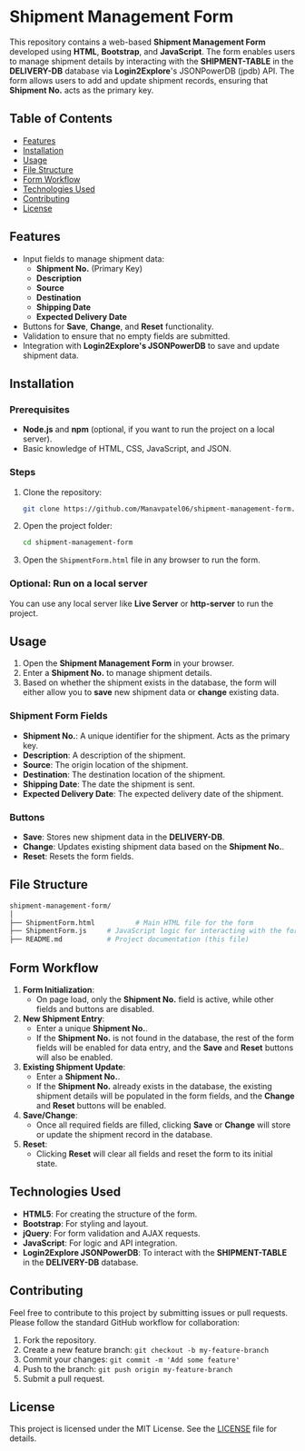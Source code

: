 
# Shipment Management Form

This repository contains a web-based **Shipment Management Form** developed using **HTML**, **Bootstrap**, and **JavaScript**. The form enables users to manage shipment details by interacting with the **SHIPMENT-TABLE** in the **DELIVERY-DB** database via **Login2Explore**'s JSONPowerDB (jpdb) API. The form allows users to add and update shipment records, ensuring that **Shipment No.** acts as the primary key.

## Table of Contents

- [Features](#features)
- [Installation](#installation)
- [Usage](#usage)
- [File Structure](#file-structure)
- [Form Workflow](#form-workflow)
- [Technologies Used](#technologies-used)
- [Contributing](#contributing)
- [License](#license)

## Features

- Input fields to manage shipment data:
  - **Shipment No.** (Primary Key)
  - **Description**
  - **Source**
  - **Destination**
  - **Shipping Date**
  - **Expected Delivery Date**
- Buttons for **Save**, **Change**, and **Reset** functionality.
- Validation to ensure that no empty fields are submitted.
- Integration with **Login2Explore's JSONPowerDB** to save and update shipment data.
  
## Installation

### Prerequisites

- **Node.js** and **npm** (optional, if you want to run the project on a local server).
- Basic knowledge of HTML, CSS, JavaScript, and JSON.

### Steps

1. Clone the repository:
   ```bash
   git clone https://github.com/Manavpatel06/shipment-management-form.git
   ```
2. Open the project folder:
   ```bash
   cd shipment-management-form
   ```
3. Open the `ShipmentForm.html` file in any browser to run the form.

### Optional: Run on a local server

You can use any local server like **Live Server** or **http-server** to run the project.

## Usage

1. Open the **Shipment Management Form** in your browser.
2. Enter a **Shipment No.** to manage shipment details.
3. Based on whether the shipment exists in the database, the form will either allow you to **save** new shipment data or **change** existing data.

### Shipment Form Fields

- **Shipment No.**: A unique identifier for the shipment. Acts as the primary key.
- **Description**: A description of the shipment.
- **Source**: The origin location of the shipment.
- **Destination**: The destination location of the shipment.
- **Shipping Date**: The date the shipment is sent.
- **Expected Delivery Date**: The expected delivery date of the shipment.

### Buttons

- **Save**: Stores new shipment data in the **DELIVERY-DB**.
- **Change**: Updates existing shipment data based on the **Shipment No.**.
- **Reset**: Resets the form fields.

## File Structure

```bash
shipment-management-form/
│
├── ShipmentForm.html          # Main HTML file for the form
├── ShipmentForm.js     # JavaScript logic for interacting with the form and jpdb API
├── README.md           # Project documentation (this file)
```

## Form Workflow

1. **Form Initialization**: 
   - On page load, only the **Shipment No.** field is active, while other fields and buttons are disabled.
2. **New Shipment Entry**:
   - Enter a unique **Shipment No.**.
   - If the **Shipment No.** is not found in the database, the rest of the form fields will be enabled for data entry, and the **Save** and **Reset** buttons will also be enabled.
3. **Existing Shipment Update**:
   - Enter a **Shipment No.**.
   - If the **Shipment No.** already exists in the database, the existing shipment details will be populated in the form fields, and the **Change** and **Reset** buttons will be enabled.
4. **Save/Change**: 
   - Once all required fields are filled, clicking **Save** or **Change** will store or update the shipment record in the database.
5. **Reset**:
   - Clicking **Reset** will clear all fields and reset the form to its initial state.

## Technologies Used

- **HTML5**: For creating the structure of the form.
- **Bootstrap**: For styling and layout.
- **jQuery**: For form validation and AJAX requests.
- **JavaScript**: For logic and API integration.
- **Login2Explore JSONPowerDB**: To interact with the **SHIPMENT-TABLE** in the **DELIVERY-DB** database.

## Contributing

Feel free to contribute to this project by submitting issues or pull requests. Please follow the standard GitHub workflow for collaboration:

1. Fork the repository.
2. Create a new feature branch: `git checkout -b my-feature-branch`
3. Commit your changes: `git commit -m 'Add some feature'`
4. Push to the branch: `git push origin my-feature-branch`
5. Submit a pull request.

## License

This project is licensed under the MIT License. See the [LICENSE](LICENSE) file for details.

